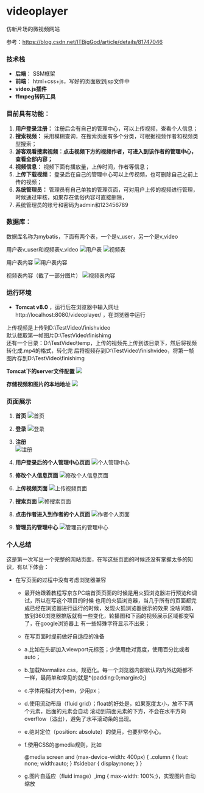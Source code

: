 
# videoplayer
仿新片场的微视频网站

参考：https://blog.csdn.net/ITBigGod/article/details/81747046

### 技术栈
- **后端**： SSM框架
- **前端**： html+css+js，写好的页面放到jsp文件中
- **video.js插件**
- **ffmpeg转码工具**


### 目前具有功能：
1. **用户登录注册：** 注册后会有自己的管理中心，可以上传视频，查看个人信息；
2. **搜索视频：** 采用模糊查询，在搜索页面有多个分类，可根据视频作者和视频类型搜索；
3. **游客观看搜索视频：点击视频下方的视频作者，可进入到该作者的管理中心，查看全部内容；**
4. **视频信息：** 视频下面有播放量，上传时间，作者等信息；
5. **上传下载视频：** 登录后在自己的管理中心可以上传视频，也可删除自己之前上传的视频；
5. **系统管理员：** 管理员有自己单独的管理页面，可对用户上传的视频进行管理，时候通过审核，如果存在低俗内容可直接删除，
6. 系统管理员的账号和密码为admin和123456789


### 数据库：
数据库名称为mybatis，下面有两个表，一个是v_user，另一个是v_video

用户表v_user和视频表v_video
![用户表](img/v_user.PNG) ![视频表](img/v_video.PNG) 

用户表内容
![用户表内容](img/v_user内容.PNG)

视频表内容（截了一部分图片）
![视频表内容](img/v_video内容.PNG)



### 运行环境
- **Tomcat v8.0** ，运行后在浏览器中输入网址http://localhost:8080/videoplayer/ ，在浏览器中运行

上传视频是上传到D:\TestVideo\finishvideo  <br>
默认截取第一帧图片D:\TestVideo\finishimg  <br>
还有一个目录：D:\TestVideo\temp，上传的视频先上传到该目录下，然后将视频转化成.mp4的格式，转化完
后将视频存到D:\TestVideo\finishvideo，将第一帧图片存到D:\TestVideo\finishimg

**Tomcat下的server文件配置**
![](img/Tomcat下的server文件配置.PNG)

**存储视频和图片的本地地址**
![](img/存储视频和图片的地址.PNG)


### 页面展示
1. **首页**
![首页](img/首页.png)

2. **登录**
![登录](img/登录.PNG)

3. **注册**  
![注册](img/注册.PNG)

4. **用户登录后的个人管理中心页面**
![个人管理中心](img/个人管理中心.png)

5. **修改个人信息页面**
![修改个人信息页面](img/修改个人信息页面.PNG)

6. **上传视频页面**
![上传视频页面](img/上传视频页面.PNG)

7. **搜索页面**
![修搜索页面](img/搜索.png)

8. **点击作者进入到作者的个人页面**
![作者个人页面](img/作者个人页面.png)

9. **管理员的管理中心**
![管理员的管理中心](img/管理员的管理中心.PNG)


### 个人总结
这是第一次写出一个完整的网站页面，在写这些页面的时候还没有掌握太多的知识，有以下体会：
- 在写页面的过程中没有考虑浏览器兼容
  - 最开始跟着教程写京东PC端首页页面的时候是用火狐浏览器进行预览和调试，所以在写这个项目的时候
    也用的火狐浏览器，当几乎所有的页面都完成已经在浏览器进行运行的时候，发现火狐浏览器展示的效果
    没啥问题，放到360浏览器排版就有一些变化，轮播图和下面的视频展示区域都变窄了，在google浏览器上
	有一些特殊字符显示不出来；
  - 在写页面时提前做好自适应的准备
   -  a.比如在头部加入viewport元标签；少使用绝对宽度，使用百分比或者 auto；
   -  b.加载Normalize.css，规范化。每一个浏览器内部默认的内外边距都不一样，最简单和常见的就是*{padding:0;margin:0;}
   -  c.字体用相对大小em，少用px；
   -  d.使用流动布局（fluid grid）；float的好处是，如果宽度太小，放不下两个元素，后面的元素会自动
	          滚动到前面元素的下方，不会在水平方向overflow（溢出），避免了水平滚动条的出现。
   -  e.绝对定位（position: absolute）的使用，也要非常小心。
   -  f.使用CSS的@media规则，比如
   
		@media screen and (max-device-width: 400px) {
		.column {
		float: none;
		width:auto;
		}
		#sidebar {
		display:none;
		}
		}
   -  g.图片自适应（fluid image）,img { max-width: 100%;}，实现图片自动缩放

